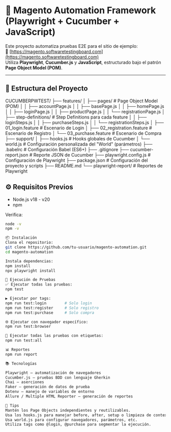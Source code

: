 # 🧪 Magento Automation Framework (Playwright + Cucumber + JavaScript)

Este proyecto automatiza pruebas E2E para el sitio de ejemplo:  
🔗 [https://magento.softwaretestingboard.com](https://magento.softwaretestingboard.com)  
Utiliza **Playwright**, **Cucumber.js** y **JavaScript**, estructurado bajo el patrón **Page Object Model (POM)**.

---

## 📁 Estructura del Proyecto
CUCUMBERPWTEST/
├── features/
│ ├── pages/ # Page Object Model (POM)
│ │ ├── accountPage.js
│ │ ├── basePage.js
│ │ ├── homePage.js
│ │ ├── loginPage.js
│ │ ├── productPage.js
│ │ └── registrationPage.js
│ ├── step-definitions/ # Step Definitions para cada feature
│ │ ├── loginSteps.js
│ │ ├── purchaseSteps.js
│ │ └── registrationSteps.js
│ ├── 01_login.feature # Escenario de Login
│ ├── 02_registration.feature # Escenario de Registro
│ └── 03_purchase.feature # Escenario de Compra
├── support/
│ ├── hooks.js # Hooks globales de Cucumber
│ └── world.js # Configuración personalizada del "World" (parámetros)
├── .babelrc # Configuración Babel (ES6+)
├── .gitignore
├── cucumber-report.json # Reporte JSON de Cucumber
├── playwright.config.js # Configuración de Playwright
├── package.json # Configuración del proyecto y scripts
├── README.md
└── playwright-report/ # Reportes de Playwright

## ⚙️ Requisitos Previos
- Node.js v18 - v20
- npm

Verifica:

```bash
node -v
npm -v

📦 Instalación
Clona el repositorio:
git clone https://github.com/tu-usuario/magento-automation.git
cd magento-automation

Instala dependencias:
npm install
npx playwright install

🚀 Ejecución de Pruebas
✅ Ejecutar todas las pruebas:
npm test

▶️ Ejecutar por tags:
npm run test:login        # Solo login
npm run test:register     # Solo registro
npm run test:purchase     # Solo compra

🌐 Ejecutar con navegador específico:
npm run test:browser

🔁 Ejecutar todas las pruebas con etiquetas:
npm run test:all

📊 Reportes
npm run report

📚 Tecnologías

Playwright – automatización de navegadores
Cucumber.js – pruebas BDD con lenguaje Gherkin
Chai – aserciones
Faker – generación de datos de prueba
Dotenv – manejo de variables de entorno
Allure / Multiple HTML Reporter – generación de reportes

🧠 Tips
Mantén los Page Objects independientes y reutilizables.
Usa los hooks.js para manejar before, after, setup o limpieza de contexto.
Usa world.js para configurar navegadores, parámetros, etc.
Utiliza tags como @login, @purchase para segmentar la ejecución.


